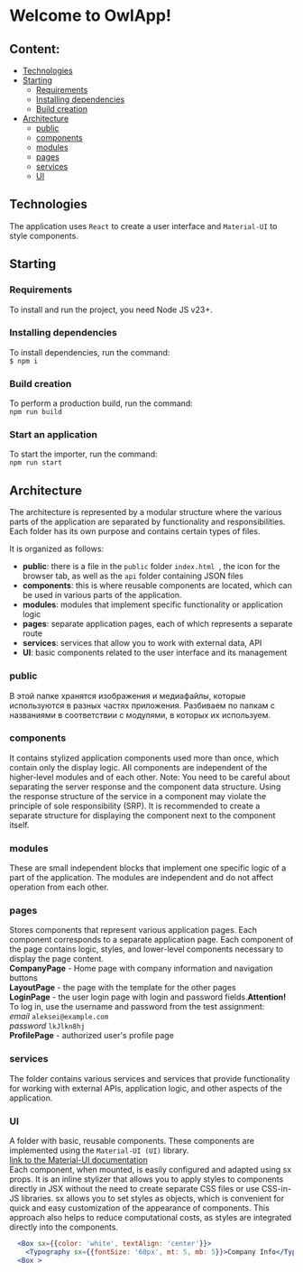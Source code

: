 # Welcome to OwlApp!

## Content:
- [Technologies](#technologies)
- [Starting](#starting)
    - [Requirements](#requirements)
    - [Installing dependencies](#installing-dependencies)
    - [Build creation](#build-creation)
- [Architecture](#architectureа)
    - [public](#public)
    - [components](#components)
    - [modules](#modules)
    - [pages](#pages)
    - [services](#services)
    - [UI](#ui)



<a name="technologies"></a>
## Technologies
The application uses `React` to create a user interface and `Material-UI` to style components.  
<a name="starting"></a>
## Starting
<a name="requirements"></a>
### Requirements
To install and run the project, you need Node JS v23+.
<a name="installing-dependencies"></a>
### Installing dependencies
To install dependencies, run the command:    
`$ npm i`
<a name="build-creation"></a>
### Build creation
To perform a production build, run the command:  
`npm run build`
<a name="start-an-application"></a>
### Start an application
To start the importer, run the command:  
`npm run start`
<a name="start-lint"></a>

<a name="architecture"></a>
## Architecture
The architecture is represented by a modular structure where the various parts of the application are separated by functionality and responsibilities. Each folder has its own purpose and contains certain types of files.

It is organized as follows:  
- **public**: there is a file in the `public` folder `index.html `, the icon for the browser tab, as well as the `api` folder containing JSON files
- **components**: this is where reusable components are located,
  which can be used in various parts of the application.
- **modules**: modules that implement specific functionality or application logic
- **pages**: separate application pages, each of which represents a separate route
- **services**: services that allow you to work with external data, API
- **UI**: basic components related to the user interface and its management
  <a name="assets"></a>
### public
В этой папке хранятся изображения и медиафайлы, которые используются в разных частях приложения.
Разбиваем по папкам с названиями в соответствии с модулями, в которых их используем.
<a name="components"></a>
### components
It contains stylized application components used more than once, which contain only the display logic. All components are independent of the higher-level modules and of each other.
Note: You need to be careful about separating the server response and the component data structure. Using the response structure of the service in a component may violate the principle of sole responsibility (SRP). It is recommended to create a separate structure for displaying the component next to the component itself.

<a name="modules"></a>
### modules
These are small independent blocks that implement one specific logic of a part of the application. The modules are independent and do not affect operation from each other.  
<a name="pages"></a>
### pages
Stores components that represent various application pages. Each component corresponds to a separate application page. Each component of the page contains logic, styles, and lower-level components necessary to display the page content.  
**CompanyPage** - Home page with company information and navigation buttons  
**LayoutPage** - the page with the template for the other pages  
**LoginPage** - the user login page with login and password fields.**Attention!** To log in, use the username and password from the test assignment:  
*email* `aleksei@example.com`  
*password* `lkJlkn8hj`  
**ProfilePage** - authorized user's profile page 
<a name="services"></a>
### services
The folder contains various services and services that provide functionality for working with external APIs,
application logic, and other aspects of the application.

<a name="ui"></a>
### UI
A folder with basic, reusable components.
These components are implemented using the `Material-UI (UI)` library.  
[link to the Material-UI documentation](https://mui.com/material-ui/getting-started/)  
Each component, when mounted, is easily configured and adapted using sx props. It is an inline stylizer that allows you to apply styles to components directly in JSX without the need to create separate CSS files or use CSS-in-JS libraries. sx allows you to set styles as objects, which is convenient for quick and easy customization of the appearance of components. This approach also helps to reduce computational costs, as styles are integrated directly into the components.  
```jsx
  <Box sx={{color: 'white', textAlign: 'center'}}>
    <Typography sx={{fontSize: '60px', mt: 5, mb: 5}}>Company Info</Typography>
  <Box >
```
